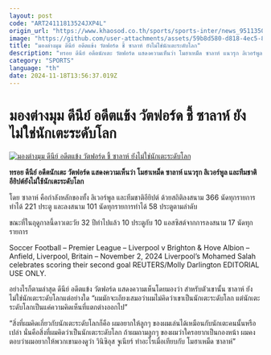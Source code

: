```yaml
---
layout: post
code: "ART24111813524JXP4L"
origin_url: "https://www.khaosod.co.th/sports/sports-inter/news_9511350"
image: "https://github.com/user-attachments/assets/59b8d580-d818-4ec5-874d-fb2b4164d781"
title: "มองต่างมุม ดีนีย์ อดีตแข้ง วัตฟอร์ด ชี้ ซาลาห์ ยังไม่ใช่นักเตะระดับโลก"
description: "ทรอย ดีนีย์ อดีตนักเตะ วัตฟอร์ด แสดงความเห็นว่า โมฮาเหม็ด ซาลาห์ แนวรุก ลิเวอร์พูล และทีมชาติอียิปต์ยังไม่ใช้นักเตะระดับโลก"
category: "SPORTS"
language: "th"
date: 2024-11-18T13:56:37.019Z
---
```


# มองต่างมุม ดีนีย์ อดีตแข้ง วัตฟอร์ด ชี้ ซาลาห์ ยังไม่ใช่นักเตะระดับโลก

[![มองต่างมุม ดีนีย์ อดีตแข้ง วัตฟอร์ด ชี้ ซาลาห์ ยังไม่ใช่นักเตะระดับโลก](https://www.khaosod.co.th/wpapp/uploads/2024/11/salah-deeney-643.jpg "มองต่างมุม ดีนีย์ อดีตแข้ง วัตฟอร์ด ชี้ ซาลาห์ ยังไม่ใช่นักเตะระดับโลก")](https://www.khaosod.co.th/wpapp/uploads/2024/11/salah-deeney-643.jpg)

**ทรอย ดีนีย์ อดีตนักเตะ วัตฟอร์ด แสดงความเห็นว่า โมฮาเหม็ด ซาลาห์ แนวรุก ลิเวอร์พูล และทีมชาติอียิปต์ยังไม่ใช้นักเตะระดับโลก**

โดย ซาลาห์ คือกำลังหลักของทั้ง ลิเวอร์พูล และทีมชาติอียิปต์ ด้วยสถิติลงสนาม 366 นัดทุกรายการทำได้ 221 ประตู และลงสนาม 101 นัดทุกรายการทำได้ 58 ประตูตามลำดับ

ขณะที่ในฤดูกาลนี้ดาวเตะวัย 32 ปีทำไปแล้ว 10 ประตูกับ 10 แอสซิสต์จากการลงสนาม 17 นัดทุกรายการ

Soccer Football – Premier League – Liverpool v Brighton & Hove Albion – Anfield, Liverpool, Britain – November 2, 2024 Liverpool’s Mohamed Salah celebrates scoring their second goal REUTERS/Molly Darlington EDITORIAL USE ONLY.



อย่างไรก็ตามล่าสุด ดีนีย์ อดีตแข้ง วัตฟอร์ด แสดงความเห็นโดยมองว่า สำหรับตัวเขานั้น ซาลาห์ ยังไม่ใช่นักเตะระดับโลกแต่อย่างใด “ผมมักจะเถียงเสมอว่าผมไม่คิดว่าเขาเป็นนักเตะระดับโลก แต่นักเตะระดับโลกเป็นแค่ความคิดเห็นที่แตกต่างออกไป”

“สิ่งที่ผมคิดเกี่ยวกับนักเตะระดับโลกก็คือ ผมอยากให้ลูกๆ ของผมเล่นได้เหมือนกับนักเตะคนนั้นหรือเปล่า นั่นคือสิ่งที่ผมคิดว่าเป็นนักเตะระดับโลก ถ้าผมถามลูกๆ ของผมว่าใครอยากเป็นกองหน้า ผมคงตอบว่าผมอยากให้พวกเขามองดูว่า วินิซิอุส จูเนียร์ ทำอะไรเมื่อเทียบกับ โมฮาเหม็ด ซาลาห์”